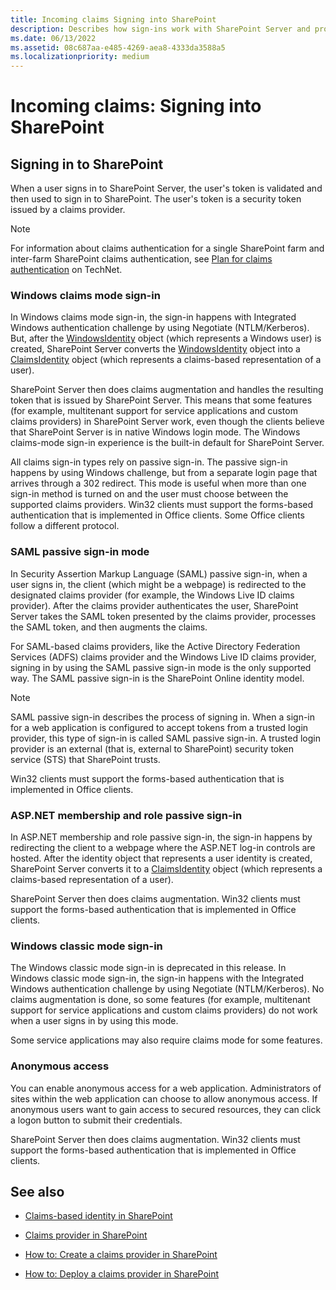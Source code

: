 ```yaml
---
title: Incoming claims Signing into SharePoint
description: Describes how sign-ins work with SharePoint Server and provides details on several types of sign-ins.
ms.date: 06/13/2022
ms.assetid: 08c687aa-e485-4269-aea8-4333da3588a5
ms.localizationpriority: medium
---
```



# Incoming claims: Signing into SharePoint

## Signing in to SharePoint

When a user signs in to SharePoint Server, the user's token is validated and then used to sign in to SharePoint. The user's token is a security token issued by a claims provider.
  
> [!NOTE]
> For information about claims authentication for a single SharePoint farm and inter-farm SharePoint claims authentication, see  [Plan for claims authentication](https://technet.microsoft.com/library/cc262350.aspx) on TechNet.
  
    
    


### Windows claims mode sign-in

In Windows claims mode sign-in, the sign-in happens with Integrated Windows authentication challenge by using Negotiate (NTLM/Kerberos). But, after the  [WindowsIdentity](https://msdn.microsoft.com/library/System.Security.Principal.WindowsIdentity.aspx) object (which represents a Windows user) is created, SharePoint Server converts the [WindowsIdentity](https://msdn.microsoft.com/library/System.Security.Principal.WindowsIdentity.aspx) object into a [ClaimsIdentity](https://msdn.microsoft.com/library/Microsoft.IdentityModel.Claims.ClaimsIdentity.aspx) object (which represents a claims-based representation of a user).
  
    
    
SharePoint Server then does claims augmentation and handles the resulting token that is issued by SharePoint Server. This means that some features (for example, multitenant support for service applications and custom claims providers) in SharePoint Server work, even though the clients believe that SharePoint Server is in native Windows login mode. The Windows claims-mode sign-in experience is the built-in default for SharePoint Server. 
  
    
    
All claims sign-in types rely on passive sign-in. The passive sign-in happens by using Windows challenge, but from a separate login page that arrives through a 302 redirect. This mode is useful when more than one sign-in method is turned on and the user must choose between the supported claims providers. Win32 clients must support the forms-based authentication that is implemented in Office clients. Some Office clients follow a different protocol.
  
    
    

### SAML passive sign-in mode

In Security Assertion Markup Language (SAML) passive sign-in, when a user signs in, the client (which might be a webpage) is redirected to the designated claims provider (for example, the Windows Live ID claims provider). After the claims provider authenticates the user, SharePoint Server takes the SAML token presented by the claims provider, processes the SAML token, and then augments the claims.
  
    
    
For SAML-based claims providers, like the Active Directory Federation Services (ADFS) claims provider and the Windows Live ID claims provider, signing in by using the SAML passive sign-in mode is the only supported way. The SAML passive sign-in is the SharePoint Online identity model.
  
> [!NOTE]
> SAML passive sign-in describes the process of signing in. When a sign-in for a web application is configured to accept tokens from a trusted login provider, this type of sign-in is called SAML passive sign-in. A trusted login provider is an external (that is, external to SharePoint) security token service (STS) that SharePoint trusts. 
  
    
    

Win32 clients must support the forms-based authentication that is implemented in Office clients.
  
    
    

### ASP.NET membership and role passive sign-in

In ASP.NET membership and role passive sign-in, the sign-in happens by redirecting the client to a webpage where the ASP.NET log-in controls are hosted. After the identity object that represents a user identity is created, SharePoint Server converts it to a  [ClaimsIdentity](https://msdn.microsoft.com/library/Microsoft.IdentityModel.Claims.ClaimsIdentity.aspx) object (which represents a claims-based representation of a user).
  
    
    
SharePoint Server then does claims augmentation. Win32 clients must support the forms-based authentication that is implemented in Office clients.
  
    
    

### Windows classic mode sign-in

The Windows classic mode sign-in is deprecated in this release. In Windows classic mode sign-in, the sign-in happens with the Integrated Windows authentication challenge by using Negotiate (NTLM/Kerberos). No claims augmentation is done, so some features (for example, multitenant support for service applications and custom claims providers) do not work when a user signs in by using this mode.
  
    
    
Some service applications may also require claims mode for some features. 
  
    
    

### Anonymous access

You can enable anonymous access for a web application. Administrators of sites within the web application can choose to allow anonymous access. If anonymous users want to gain access to secured resources, they can click a logon button to submit their credentials. 
  
    
    
SharePoint Server then does claims augmentation. Win32 clients must support the forms-based authentication that is implemented in Office clients.
  
    
    

## See also
<a name="bk_addresources"> </a>


-  [Claims-based identity in SharePoint](claims-based-identity-in-sharepoint.md)
    
  
-  [Claims provider in SharePoint](claims-provider-in-sharepoint.md)
    
  
-  [How to: Create a claims provider in SharePoint](how-to-create-a-claims-provider-in-sharepoint.md)
    
  
-  [How to: Deploy a claims provider in SharePoint](how-to-deploy-a-claims-provider-in-sharepoint.md)
    
  

